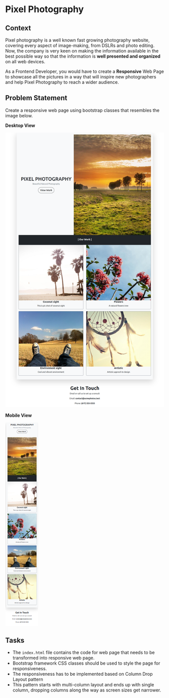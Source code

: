 # Pixel Photography

## Context

Pixel photography is a well known fast growing photography website, covering every aspect of image-making, from DSLRs and photo editing. Now, the company is very keen on making the information available in the best possible way so that the information is **well presented and organized** on all web devices.​ 

As a Frontend Developer, you would have to create a **Responsive** Web Page to showcase all the pictures in a way that will inspire new photographers and help Pixel Photography to reach a wider audience.

## Problem Statement

Create a responsive web page using bootstrap classes that resembles the image below.

**Desktop View**

![](./Responsive-Website.png)

**Mobile View**

![](./Responsive-Website-Mobile.png)


## Tasks

- The `index.html` file contains the code for web page that needs to be transformed into responsive web page.​​
- Bootstrap framework CSS classes should be used to style the page for responsiveness.​​
- The responsiveness has to be implemented based on Column Drop Layout pattern​​
- This pattern starts with multi-column layout and ends up with single column, dropping columns along the way as screen sizes get narrower.​​










